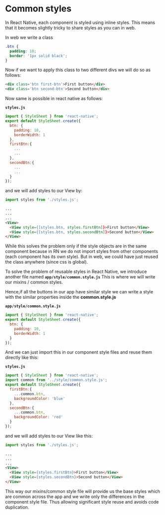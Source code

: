 # Common styles

In React Native, each component is styled using inline styles. This means that it becomes slightly tricky to share styles as you can in web.

In web we write a class

```css
.btn {
  padding: 10;
  border: '1px solid black';
}
```
Now if we want to apply this class to two different divs we will do so as follows:

```html
<div class='btn first-btn'>First button</div>
<div class='btn second-btn'>Second button</div>
```

Now same is possible in react native as follows:


**`styles.js`**
```js
import { StyleSheet } from 'react-native';
export default StyleSheet.create({
  btn: {
    padding: 10,
    borderWidth: 1
  },
  firstBtn:{
    ...
    ...
  },
  secondBtn:{
    ...
    ...
  }
});
```

and we will add styles to our View by:

```js
import styles from './styles.js';
```
```html
...
...
...
<View>
  <View style={[styles.btn, styles.firstBtn]}>First button</View>
  <View style={[styles.btn, styles.secondBtn]}>Second button</View>
</View>
```

While this solves the problem only if the style objects are in the same component because in RN we do not import styles from other components (each component has its own style). But in web, we could have just reused the class anywhere (since css is global).

To solve the problem of reusable styles in React Native, we introduce another file named **`app/style/common.style.js`**
This is where we will write our mixins / common styles.


Hence,if all the buttons in our app have similar style we can write a style with the similar properties inside the **common.style.js**

**`app/style/common.style.js`**
```js
import { StyleSheet } from 'react-native';
export default StyleSheet.create({
  btn: {
    padding: 10,
    borderWidth: 1
  }
});
```

And we can just import this in our component style files and reuse them directly like this:

**`styles.js`**
```js
import { StyleSheet } from 'react-native';
import common from '../style/common.style.js';
export default StyleSheet.create({
  firstBtn:{
    ...common.btn,
    backgroundColor: 'blue'
  },
  secondBtn:{
    ...common.btn,
    backgroundColor: 'red'
  }
});
```

and we will add styles to our View like this:

```js
import styles from './styles.js';
```
```html
...
...
...
<View>
  <View style={styles.firstBtn}>First button</View>
  <View style={styles.secondBtn}>Second button</View>
</View>
```

This way our mixins/common style file will provide us the base styles which are common across the app and we write only the differences in the component style file.
Thus allowing significant style reuse and avoids code duplication.
